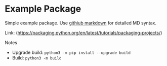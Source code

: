 # Example Package

Simple example package.  Use [githiub markdown](https://guides.github.com/features/mastering-markdown) for detailed MD syntax.

Link: (https://packaging.python.org/en/latest/tutorials/packaging-projects/)

Notes
* Upgrade build: `python3 -m pip install --upgrade build`
* Build: `python3 -m build`